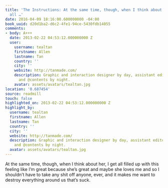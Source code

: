 ```yaml
---
title: 'The Instructions: At the same time, though, when I think about her, I get
  all …'
date: 2016-04-09 18:16:00.600000000 -04:00
book_uuid: d20d1ba2-d6c2-4fe1-94ce-5430fdb14055
comments:
- body: A+++
  date: 2013-02-22 04:53:12.000000000 Z
  user:
    username: tealtan
    firstname: Allen
    lastname: Tan
    country: ''
    city: ''
    website: http://tanmade.com/
    description: Graphic and interaction designer by day, assistant editor for @codex
      and @contents by night.
    avatar: assets/avatars/tealtan.jpg
location: '0.687454'
source: readmill
touch: false
highlighted_on: 2013-02-22 04:53:12.000000000 Z
highlight_by:
  username: tealtan
  firstname: Allen
  lastname: Tan
  country: ''
  city: ''
  website: http://tanmade.com/
  description: Graphic and interaction designer by day, assistant editor for @codex
    and @contents by night.
  avatar: assets/avatars/tealtan.jpg
---
```


At the same time, though, when I think about her, I get all filled up with this feeling like I’m great because she’s great and maybe she loves me and so I shouldn’t have to take any shit off anyone, ever, and it makes me want to destroy everything around us that’s suck.